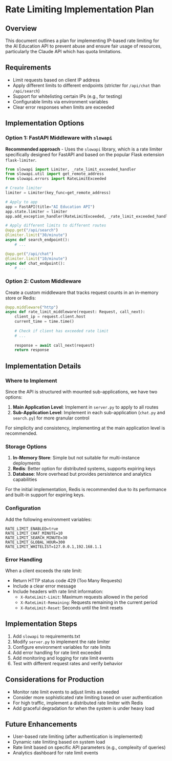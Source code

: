 # Rate Limiting Implementation Plan

## Overview

This document outlines a plan for implementing IP-based rate limiting for the AI Education API to prevent abuse and ensure fair usage of resources, particularly the Claude API which has quota limitations.

## Requirements

- Limit requests based on client IP address
- Apply different limits to different endpoints (stricter for `/api/chat` than `/api/search`)
- Support for whitelisting certain IPs (e.g., for testing)
- Configurable limits via environment variables
- Clear error responses when limits are exceeded

## Implementation Options

### Option 1: FastAPI Middleware with `slowapi`

**Recommended approach** - Uses the `slowapi` library, which is a rate limiter specifically designed for FastAPI and based on the popular Flask extension `flask-limiter`.

```python
from slowapi import Limiter, _rate_limit_exceeded_handler
from slowapi.util import get_remote_address
from slowapi.errors import RateLimitExceeded

# Create limiter
limiter = Limiter(key_func=get_remote_address)

# Apply to app
app = FastAPI(title="AI Education API")
app.state.limiter = limiter
app.add_exception_handler(RateLimitExceeded, _rate_limit_exceeded_handler)

# Apply different limits to different routes
@app.get("/api/search")
@limiter.limit("30/minute")
async def search_endpoint():
    # ...

@app.get("/api/chat")
@limiter.limit("10/minute")
async def chat_endpoint():
    # ...
```

### Option 2: Custom Middleware

Create a custom middleware that tracks request counts in an in-memory store or Redis:

```python
@app.middleware("http")
async def rate_limit_middleware(request: Request, call_next):
    client_ip = request.client.host
    current_time = time.time()
    
    # Check if client has exceeded rate limit
    # ...
    
    response = await call_next(request)
    return response
```

## Implementation Details

### Where to Implement

Since the API is structured with mounted sub-applications, we have two options:

1. **Main Application Level**: Implement in `server.py` to apply to all routes
2. **Sub-Application Level**: Implement in each sub-application (`chat.py` and `search.py`) for more granular control

For simplicity and consistency, implementing at the main application level is recommended.

### Storage Options

1. **In-Memory Store**: Simple but not suitable for multi-instance deployments
2. **Redis**: Better option for distributed systems, supports expiring keys
3. **Database**: More overhead but provides persistence and analytics capabilities

For the initial implementation, Redis is recommended due to its performance and built-in support for expiring keys.

### Configuration

Add the following environment variables:

```
RATE_LIMIT_ENABLED=true
RATE_LIMIT_CHAT_MINUTE=10
RATE_LIMIT_SEARCH_MINUTE=30
RATE_LIMIT_GLOBAL_HOUR=300
RATE_LIMIT_WHITELIST=127.0.0.1,192.168.1.1
```

### Error Handling

When a client exceeds the rate limit:
- Return HTTP status code 429 (Too Many Requests)
- Include a clear error message
- Include headers with rate limit information:
  - `X-RateLimit-Limit`: Maximum requests allowed in the period
  - `X-RateLimit-Remaining`: Requests remaining in the current period
  - `X-RateLimit-Reset`: Seconds until the limit resets

## Implementation Steps

1. Add `slowapi` to requirements.txt
2. Modify `server.py` to implement the rate limiter
3. Configure environment variables for rate limits
4. Add error handling for rate limit exceeded
5. Add monitoring and logging for rate limit events
6. Test with different request rates and verify behavior

## Considerations for Production

- Monitor rate limit events to adjust limits as needed
- Consider more sophisticated rate limiting based on user authentication
- For high traffic, implement a distributed rate limiter with Redis
- Add graceful degradation for when the system is under heavy load

## Future Enhancements

- User-based rate limiting (after authentication is implemented)
- Dynamic rate limiting based on system load
- Rate limit based on specific API parameters (e.g., complexity of queries)
- Analytics dashboard for rate limit events 
